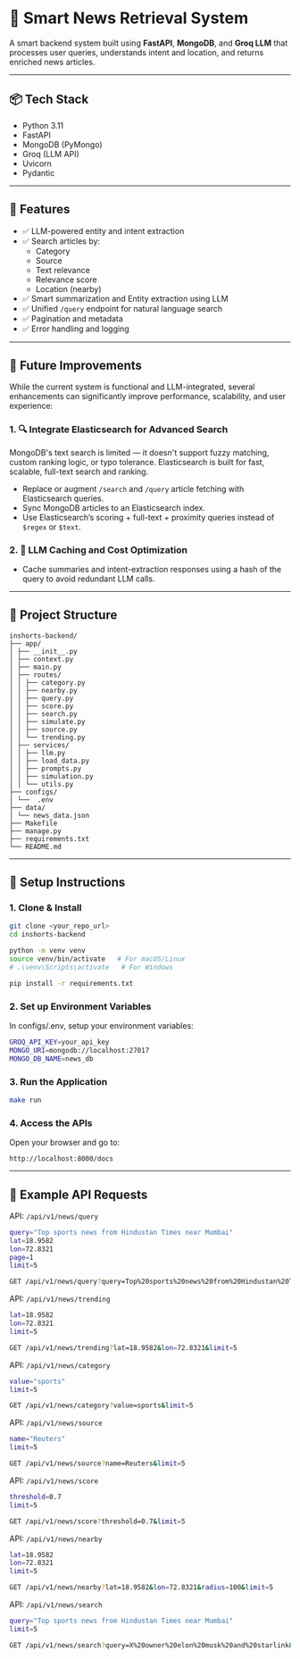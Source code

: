 # 📰 Smart News Retrieval System

A smart backend system built using **FastAPI**, **MongoDB**, and **Groq LLM** that processes user queries, understands intent and location, and returns enriched news articles.

---

## 📦 Tech Stack

- Python 3.11
- FastAPI
- MongoDB (PyMongo)
- Groq (LLM API)
- Uvicorn
- Pydantic

---

## 🚀 Features

- ✅ LLM-powered entity and intent extraction
- ✅ Search articles by:
  - Category
  - Source
  - Text relevance
  - Relevance score
  - Location (nearby)
- ✅ Smart summarization and Entity extraction using LLM
- ✅ Unified `/query` endpoint for natural language search
- ✅ Pagination and metadata
- ✅ Error handling and logging

---

## 🔮 Future Improvements

While the current system is functional and LLM-integrated, several enhancements can significantly improve performance, scalability, and user experience:

### 1. 🔍 Integrate Elasticsearch for Advanced Search

MongoDB's text search is limited — it doesn't support fuzzy matching, custom ranking logic, or typo tolerance. Elasticsearch is built for fast, scalable, full-text search and ranking.
 
- Replace or augment `/search` and `/query` article fetching with Elasticsearch queries.
- Sync MongoDB articles to an Elasticsearch index.
- Use Elasticsearch’s scoring + full-text + proximity queries instead of `$regex` or `$text`.

### 2. 🧠 LLM Caching and Cost Optimization
- Cache summaries and intent-extraction responses using a hash of the query to avoid redundant LLM calls.

---

## 📂 Project Structure
```
inshorts-backend/
├── app/
│ ├── __init__.py
│ ├── context.py
│ ├── main.py
│ ├── routes/
│ │ ├── category.py
│ │ ├── nearby.py
│ │ ├── query.py
│ │ ├── score.py
│ │ ├── search.py
│ │ ├── simulate.py
│ │ ├── source.py
│ │ └── trending.py
│ ├── services/
│ │ ├── llm.py
│ │ ├── load_data.py
│ │ ├── prompts.py
│ │ ├── simulation.py
│ │ └── utils.py
├── configs/
│ └──  .env
├── data/
│ └── news_data.json
├── Makefile
├── manage.py
├── requirements.txt
└── README.md
```

---

## 🔧 Setup Instructions

### 1. Clone & Install

```bash
git clone <your_repo_url>
cd inshorts-backend

python -m venv venv
source venv/bin/activate   # For macOS/Linux
# .\venv\Scripts\activate   # For Windows

pip install -r requirements.txt
```


### 2. Set up Environment Variables
In configs/.env, setup your environment variables:
```bash
GROQ_API_KEY=your_api_key
MONGO_URI=mongodb://localhost:27017
MONGO_DB_NAME=news_db
```

### 3. Run the Application
```bash
make run
```

### 4. Access the APIs
Open your browser and go to:
```
http://localhost:8000/docs
```
---

## 📘 Example API Requests
API: `/api/v1/news/query`
```bash
query="Top sports news from Hindustan Times near Mumbai"
lat=18.9582
lon=72.8321
page=1
limit=5

GET /api/v1/news/query?query=Top%20sports%20news%20from%20Hindustan%20Times%20near%20Mumbai&lat=18.9582&lon=72.8321&page=1&limit=5
```

API: `/api/v1/news/trending`
```bash
lat=18.9582
lon=72.8321
limit=5

GET /api/v1/news/trending?lat=18.9582&lon=72.8321&limit=5
```

API: `/api/v1/news/category`
```bash
value="sports"
limit=5

GET /api/v1/news/category?value=sports&limit=5
```

API: `/api/v1/news/source`
```bash
name="Reuters"
limit=5

GET /api/v1/news/source?name=Reuters&limit=5
```

API: `/api/v1/news/score`
```bash
threshold=0.7
limit=5

GET /api/v1/news/score?threshold=0.7&limit=5
```

API: `/api/v1/news/nearby`
```bash
lat=18.9582
lon=72.8321
limit=5

GET /api/v1/news/nearby?lat=18.9582&lon=72.8321&radius=100&limit=5
```

API: `/api/v1/news/search`
```bash
query="Top sports news from Hindustan Times near Mumbai"
limit=5

GET /api/v1/news/search?query=X%20owner%20elon%20musk%20and%20starlink&limit=5
```

